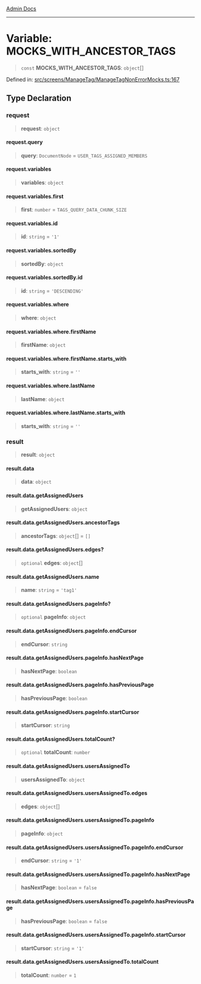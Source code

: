 [Admin Docs](/)

***

# Variable: MOCKS\_WITH\_ANCESTOR\_TAGS

> `const` **MOCKS\_WITH\_ANCESTOR\_TAGS**: `object`[]

Defined in: [src/screens/ManageTag/ManageTagNonErrorMocks.ts:167](https://github.com/PalisadoesFoundation/talawa-admin/blob/main/src/screens/ManageTag/ManageTagNonErrorMocks.ts#L167)

## Type Declaration

### request

> **request**: `object`

#### request.query

> **query**: `DocumentNode` = `USER_TAGS_ASSIGNED_MEMBERS`

#### request.variables

> **variables**: `object`

#### request.variables.first

> **first**: `number` = `TAGS_QUERY_DATA_CHUNK_SIZE`

#### request.variables.id

> **id**: `string` = `'1'`

#### request.variables.sortedBy

> **sortedBy**: `object`

#### request.variables.sortedBy.id

> **id**: `string` = `'DESCENDING'`

#### request.variables.where

> **where**: `object`

#### request.variables.where.firstName

> **firstName**: `object`

#### request.variables.where.firstName.starts\_with

> **starts\_with**: `string` = `''`

#### request.variables.where.lastName

> **lastName**: `object`

#### request.variables.where.lastName.starts\_with

> **starts\_with**: `string` = `''`

### result

> **result**: `object`

#### result.data

> **data**: `object`

#### result.data.getAssignedUsers

> **getAssignedUsers**: `object`

#### result.data.getAssignedUsers.ancestorTags

> **ancestorTags**: `object`[] = `[]`

#### result.data.getAssignedUsers.edges?

> `optional` **edges**: `object`[]

#### result.data.getAssignedUsers.name

> **name**: `string` = `'tag1'`

#### result.data.getAssignedUsers.pageInfo?

> `optional` **pageInfo**: `object`

#### result.data.getAssignedUsers.pageInfo.endCursor

> **endCursor**: `string`

#### result.data.getAssignedUsers.pageInfo.hasNextPage

> **hasNextPage**: `boolean`

#### result.data.getAssignedUsers.pageInfo.hasPreviousPage

> **hasPreviousPage**: `boolean`

#### result.data.getAssignedUsers.pageInfo.startCursor

> **startCursor**: `string`

#### result.data.getAssignedUsers.totalCount?

> `optional` **totalCount**: `number`

#### result.data.getAssignedUsers.usersAssignedTo

> **usersAssignedTo**: `object`

#### result.data.getAssignedUsers.usersAssignedTo.edges

> **edges**: `object`[]

#### result.data.getAssignedUsers.usersAssignedTo.pageInfo

> **pageInfo**: `object`

#### result.data.getAssignedUsers.usersAssignedTo.pageInfo.endCursor

> **endCursor**: `string` = `'1'`

#### result.data.getAssignedUsers.usersAssignedTo.pageInfo.hasNextPage

> **hasNextPage**: `boolean` = `false`

#### result.data.getAssignedUsers.usersAssignedTo.pageInfo.hasPreviousPage

> **hasPreviousPage**: `boolean` = `false`

#### result.data.getAssignedUsers.usersAssignedTo.pageInfo.startCursor

> **startCursor**: `string` = `'1'`

#### result.data.getAssignedUsers.usersAssignedTo.totalCount

> **totalCount**: `number` = `1`
